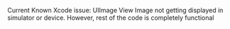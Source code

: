 Current Known Xcode issue: UIImage View Image not getting displayed in simulator or device. 
However, rest of the code is completely functional

